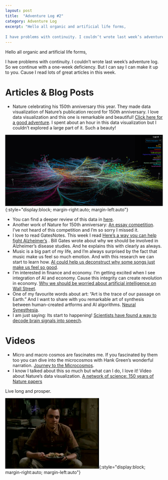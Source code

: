 ```yaml
---
layout: post
title:  "Adventure Log #2"
category: Adventure Log
excerpt: "Hello all organic and artificial life forms,

I have problems with continuity. I couldn’t wrote last week’s adventure log. So we continue with a one-week deficiency. But I can say I can make it up to you."
---
```


Hello all organic and artificial life forms,

I have problems with continuity. I couldn’t wrote last week’s adventure log. So we continue with a one-week deficiency. But I can say I can make it up to you. Cause I read lots of great articles in this week.

# Articles & Blog Posts

* Nature celebrating his 150th anniversary this year. They made data visualization of Nature’s publication record for 150th anniversary. I love data visualization and this one is remarkable and beautiful! [Click here for a good adventure](https://www.nature.com/immersive/d41586-019-03165-4/index.html). I spent about an hour in this data visualization but I couldn’t explored a large part of it. Such a beauty!

![Nature Data](/assets/nature_data.jpg){:style="display:block; margin-right:auto; margin-left:auto"}
*  You can find a deeper review of this data in [here](https://www.nature.com/articles/d41586-019-03308-7).
* Another work of Nature for 150th anniversary: [An essay competition](https://www.nature.com/articles/d41586-019-03357-y). I’ve not heard of this competition and I’m so sorry I missed it.
* I love to read GatesNotes. This week I read [Here’s a way you can help fight Alzheimer’s](https://www.gatesnotes.com/Health/How-you-can-help-fight-Alzheimers?WT.mc_id=20191106015300_AlzheimersTrials_BG-TW&WT.tsrc=BGTW&linkId=76538282) . Bill Gates wrote about why we should be involved in Alzheimer’s disease studies. And he explains this with clearly as always.
* Music is a big part of my life, and I’m always surprised by the fact that music make us feel so much emotion. And with this research we can start to learn how. [AI could help us deconstruct why some songs just make us feel so good](https://www.technologyreview.com/2019/11/01/254/ai-machine-learning-music-feel-good/).
* I’m interested in finance and economy. I’m getting excited when I see integration of AI and economy. Cause this integrity can create revolution in economy. [Why we should be worried about artificial intelligence on Wall Street](https://www.latimes.com/opinion/story/2019-11-01/artificial-intelligence-ai-wall-street).
* One of my favourite words about art: “Art is the trace of our passage on Earth.” And I want to share with you remarkable art of synthesis between human-created artforms and AI algorithms. [Neural Synesthesia](https://futurism.com/the-byte/ai-music-brain-melting).
* I am just saying: Its start to happening! [Scientists have found a way to decode brain signals into speech](https://www.technologyreview.com/2019/04/24/135641/scientists-have-found-a-way-to-decode-brain-signals-into-speech/).

# Videos

* Micro and macro cosmos are fascinates me. If you fascinated by them too you can dive into the microcosmos with Hank Green’s wonderful narration. [Journey to the Microcosmos](https://www.youtube.com/channel/UCBbnbBWJtwsf0jLGUwX5Q3g).
* I know I talked about this so much but what can I do, I love it! Video about Nature’s data visualization. [A network of science: 150 years of Nature papers](https://www.youtube.com/watch?v=GW4s58u8PZo&feature=youtu.be)

Live long and prosper.

![Sheldon vulcan](/assets/sheldon_vulcan.gif){:style="display:block; margin-right:auto; margin-left:auto"}